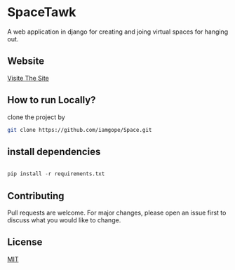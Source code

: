 # SpaceTawk

A web application in django for creating and joing virtual spaces for hanging out.
## Website
[Visite The Site](https://spacetawk.herokuapp.com/)

## How to run Locally?
clone the project by 
```bash
git clone https://github.com/iamgope/Space.git
```

## install dependencies

```python

pip install -r requirements.txt

```


## Contributing
Pull requests are welcome. For major changes, please open an issue first to discuss what you would like to change.


## License
[MIT](https://choosealicense.com/licenses/mit/)
